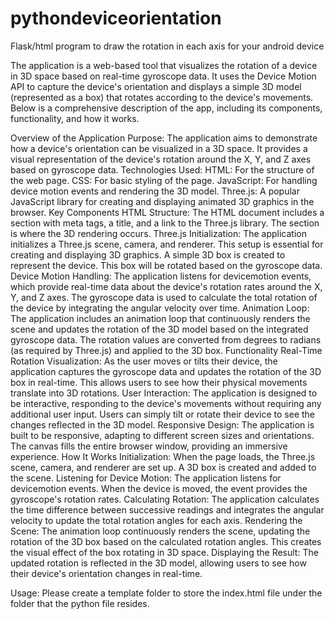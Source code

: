 # pythondeviceorientation
Flask/html program to draw the rotation in each axis for your android device

The application is a web-based tool that visualizes the rotation of a device in 3D space based on real-time gyroscope data. It uses the Device Motion API to capture the device's orientation and displays a simple 3D model (represented as a box) that rotates according to the device's movements. Below is a comprehensive description of the app, including its components, functionality, and how it works.

Overview of the Application
Purpose:
The application aims to demonstrate how a device's orientation can be visualized in a 3D space. It provides a visual representation of the device's rotation around the X, Y, and Z axes based on gyroscope data.
Technologies Used:
HTML: For the structure of the web page.
CSS: For basic styling of the page.
JavaScript: For handling device motion events and rendering the 3D model.
Three.js: A popular JavaScript library for creating and displaying animated 3D graphics in the browser.
Key Components
HTML Structure:
The HTML document includes a <head> section with meta tags, a title, and a link to the Three.js library. The <body> section is where the 3D rendering occurs.
Three.js Initialization:
The application initializes a Three.js scene, camera, and renderer. This setup is essential for creating and displaying 3D graphics.
A simple 3D box is created to represent the device. This box will be rotated based on the gyroscope data.
Device Motion Handling:
The application listens for devicemotion events, which provide real-time data about the device's rotation rates around the X, Y, and Z axes.
The gyroscope data is used to calculate the total rotation of the device by integrating the angular velocity over time.
Animation Loop:
The application includes an animation loop that continuously renders the scene and updates the rotation of the 3D model based on the integrated gyroscope data.
The rotation values are converted from degrees to radians (as required by Three.js) and applied to the 3D box.
Functionality
Real-Time Rotation Visualization:
As the user moves or tilts their device, the application captures the gyroscope data and updates the rotation of the 3D box in real-time. This allows users to see how their physical movements translate into 3D rotations.
User Interaction:
The application is designed to be interactive, responding to the device's movements without requiring any additional user input. Users can simply tilt or rotate their device to see the changes reflected in the 3D model.
Responsive Design:
The application is built to be responsive, adapting to different screen sizes and orientations. The canvas fills the entire browser window, providing an immersive experience.
How It Works
Initialization:
When the page loads, the Three.js scene, camera, and renderer are set up. A 3D box is created and added to the scene.
Listening for Device Motion:
The application listens for devicemotion events. When the device is moved, the event provides the gyroscope's rotation rates.
Calculating Rotation:
The application calculates the time difference between successive readings and integrates the angular velocity to update the total rotation angles for each axis.
Rendering the Scene:
The animation loop continuously renders the scene, updating the rotation of the 3D box based on the calculated rotation angles. This creates the visual effect of the box rotating in 3D space.
Displaying the Result:
The updated rotation is reflected in the 3D model, allowing users to see how their device's orientation changes in real-time.

Usage: Please create a template folder to store the index.html file under the folder that the python file resides.

